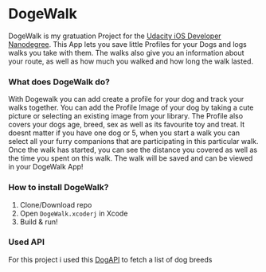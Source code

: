 # DogeWalk

DogeWalk is my gratuation Project for the [Udacity iOS Developer Nanodegree](https://www.udacity.com/course/ios-developer-nanodegree--nd003).
This App lets you save little Profiles for your Dogs and logs walks you take with them. 
The walks also give you an information about your route, as well as how much you walked and how long the walk lasted. 

### What does DogeWalk do?
With Dogewalk you can add create a profile for your dog and track your walks together. 
You can add the Profile Image of your dog by taking a cute picture or selecting an existing image from your library. The Profile also covers your dogs age, breed, sex as well as its favourite toy and treat. 
It doesnt matter if you have one dog or 5, when you start a walk you can select all your furry companions that are participating in this particular walk.
Once the walk has started, you can see the distance you covered as well as the time you spent on this walk. 
The walk will be saved and can be viewed in your DogeWalk App! 

### How to install DogeWalk?
1. Clone/Download repo
2. Open `DogeWalk.xcoderj` in Xcode
3. Build & run!

### Used API
For this project i used this [DogAPI](https://dog.ceo/dog-api/documentation/) to fetch a list of dog breeds